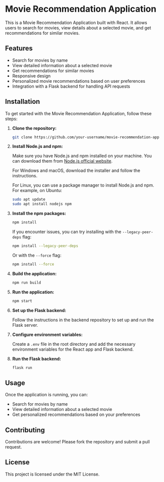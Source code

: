 # Movie Recommendation Application

This is a Movie Recommendation Application built with React. It allows users to search for movies, view details about a selected movie, and get recommendations for similar movies.

## Features

- Search for movies by name
- View detailed information about a selected movie
- Get recommendations for similar movies
- Responsive design
- Personalized movie recommendations based on user preferences
- Integration with a Flask backend for handling API requests

## Installation

To get started with the Movie Recommendation Application, follow these steps:

1. **Clone the repository:**

    ```sh
    git clone https://github.com/your-username/movie-recommendation-application.git
    ```

2. **Install Node.js and npm:**

     Make sure you have Node.js and npm installed on your machine. You can download them from [Node.js official website](https://nodejs.org/).

     For Windows and macOS, download the installer and follow the instructions.

     For Linux, you can use a package manager to install Node.js and npm. For example, on Ubuntu:

     ```sh
     sudo apt update
     sudo apt install nodejs npm
     ```

3. **Install the npm packages:**

     ```sh
     npm install
     ```

     If you encounter issues, you can try installing with the `--legacy-peer-deps` flag:

     ```sh
     npm install --legacy-peer-deps
     ```

     Or with the `--force` flag:

     ```sh
     npm install --force
     ```

4. **Build the application:**

     ```sh
     npm run build
     ```

5. **Run the application:**

     ```sh
     npm start
     ```

6. **Set up the Flask backend:**

     Follow the instructions in the backend repository to set up and run the Flask server.

7. **Configure environment variables:**

     Create a `.env` file in the root directory and add the necessary environment variables for the React app and Flask backend.

8. **Run the Flask backend:**

     ```sh
     flask run
     ```

## Usage

Once the application is running, you can:

- Search for movies by name
- View detailed information about a selected movie
- Get personalized recommendations based on your preferences

## Contributing

Contributions are welcome! Please fork the repository and submit a pull request.

## License

This project is licensed under the MIT License.
